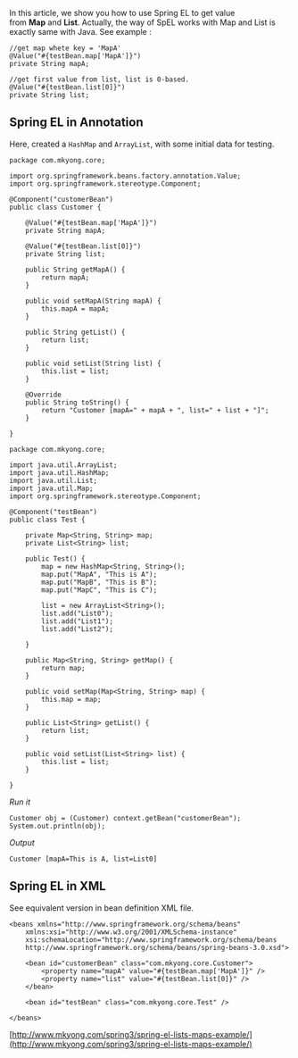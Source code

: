 In this article, we show you how to use Spring EL to get value from **Map** and **List**. Actually, the way of SpEL works with Map and List is exactly same with Java. See example :

    //get map whete key = 'MapA'
    @Value("#{testBean.map['MapA']}")
    private String mapA;

    //get first value from list, list is 0-based.
    @Value("#{testBean.list[0]}")
    private String list;

## Spring EL in Annotation

Here, created a `HashMap` and `ArrayList`, with some initial data for testing.

    package com.mkyong.core;

    import org.springframework.beans.factory.annotation.Value;
    import org.springframework.stereotype.Component;

    @Component("customerBean")
    public class Customer {

    	@Value("#{testBean.map['MapA']}")
    	private String mapA;

    	@Value("#{testBean.list[0]}")
    	private String list;

    	public String getMapA() {
    		return mapA;
    	}

    	public void setMapA(String mapA) {
    		this.mapA = mapA;
    	}

    	public String getList() {
    		return list;
    	}

    	public void setList(String list) {
    		this.list = list;
    	}

    	@Override
    	public String toString() {
    		return "Customer [mapA=" + mapA + ", list=" + list + "]";
    	}

    }

    package com.mkyong.core;

    import java.util.ArrayList;
    import java.util.HashMap;
    import java.util.List;
    import java.util.Map;
    import org.springframework.stereotype.Component;

    @Component("testBean")
    public class Test {

    	private Map<String, String> map;
    	private List<String> list;

    	public Test() {
    		map = new HashMap<String, String>();
    		map.put("MapA", "This is A");
    		map.put("MapB", "This is B");
    		map.put("MapC", "This is C");

    		list = new ArrayList<String>();
    		list.add("List0");
    		list.add("List1");
    		list.add("List2");

    	}

    	public Map<String, String> getMap() {
    		return map;
    	}

    	public void setMap(Map<String, String> map) {
    		this.map = map;
    	}

    	public List<String> getList() {
    		return list;
    	}

    	public void setList(List<String> list) {
    		this.list = list;
    	}

    }

_Run it_

    Customer obj = (Customer) context.getBean("customerBean");
    System.out.println(obj);

_Output_

    Customer [mapA=This is A, list=List0]

## Spring EL in XML

See equivalent version in bean definition XML file.

    <beans xmlns="http://www.springframework.org/schema/beans"
    	xmlns:xsi="http://www.w3.org/2001/XMLSchema-instance"
    	xsi:schemaLocation="http://www.springframework.org/schema/beans
    	http://www.springframework.org/schema/beans/spring-beans-3.0.xsd">

    	<bean id="customerBean" class="com.mkyong.core.Customer">
    		<property name="mapA" value="#{testBean.map['MapA']}" />
    		<property name="list" value="#{testBean.list[0]}" />
    	</bean>

    	<bean id="testBean" class="com.mkyong.core.Test" />

    </beans>

[http://www.mkyong.com/spring3/spring-el-lists-maps-example/](http://www.mkyong.com/spring3/spring-el-lists-maps-example/)
